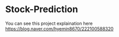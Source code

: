 # Stock-Prediction
You can see this project explaination here
https://blog.naver.com/hyemin8670/222100588320
